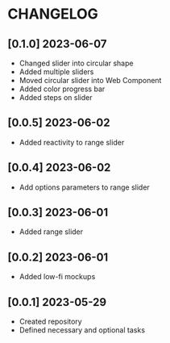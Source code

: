 # CHANGELOG

## [0.1.0] 2023-06-07

- Changed slider into circular shape
- Added multiple sliders
- Moved circular slider into Web Component
- Added color progress bar
- Added steps on slider

## [0.0.5] 2023-06-02

- Added reactivity to range slider

## [0.0.4] 2023-06-02

- Add options parameters to range slider

## [0.0.3] 2023-06-01

- Added range slider

## [0.0.2] 2023-06-01

- Added low-fi mockups

## [0.0.1] 2023-05-29

- Created repository
- Defined necessary and optional tasks
